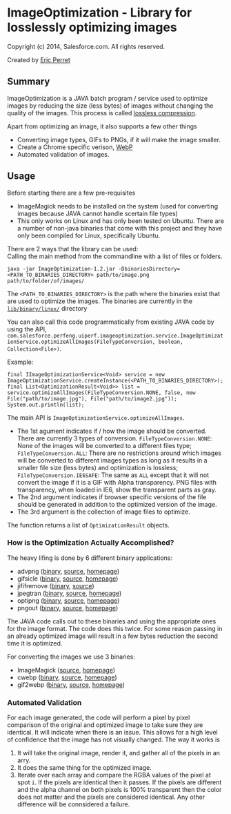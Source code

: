 # ImageOptimization - Library for losslessly optimizing images #

Copyright (c) 2014, Salesforce.com. All rights reserved.

Created by <span itemscope="" itemtype="http://schema.org/Person">
	<a itemprop="url" rel="author" href="https://github.com/eperret"><span itemprop="name">Eric Perret</span></a>
</span>

## Summary ##

ImageOptimization is a JAVA batch program / service used to optimize images by reducing the size (less bytes) of images without changing the quality of the images. This process is called [lossless compression](http://en.wikipedia.org/wiki/Image_compression#Lossy_and_lossless_compression).

Apart from optimizing an image, it also supports a few other things
* Converting image types, GIFs to PNGs, if it will make the image smaller.
* Create a Chrome specific verison, [WebP](https://developers.google.com/speed/webp/?csw=1)
* Automated validation of images.

## Usage ##

Before starting there are a few pre-requisites
* ImageMagick needs to be installed on the system (used for converting images because JAVA cannot handle scertain file types)
* This only works on Linux and has only been tested on Ubuntu.  There are a number of non-java binaries that come with this project and they have only been compiled for Linux, specifically Ubuntu.

<div>There are 2 ways that the library can be used:</div>
Calling the main method from the commandline with a list of files or folders.

    java -jar ImageOptimization-1.2.jar -DbinariesDirectory=<PATH_TO_BINARIES_DIRECTORY> path/to/image.png path/to/folder/of/images/

The `<PATH_TO_BINARIES_DIRECTORY>` is the path where the binaries exist that are used to optimize the images. The binaries are currently in the [`lib/binary/linux/`](https://git.soma.salesforce.com/perfeng/ImageOptimization/tree/master/lib/binary/linux) directory

You can also call this code programmatically from existing JAVA code by using the API, `com.salesforce.perfeng.uiperf.imageoptimization.service.ImageOptimizationService.optimizeAllImages(FileTypeConversion, boolean, Collection<File>)`.

Example:

    final IImageOptimizationService<Void> service = new ImageOptimizationService.createInstance(<PATH_TO_BINARIES_DIRECTORY>);
    final List<OptimizationResult<Void>> list = service.optimizeAllImages(FileTypeConversion.NONE, false, new File("path/to/image.jpg"), File("path/to/image2.jpg"));
    System.out.println(list);

The main API is `ImageOptimizationService.optimizeAllImages`.
* The 1st agument indicates if / how the image should be converted. There are currently 3 types of conversion. `FileTypeConversion.NONE`: None of the images will be converted to a different files type; `FileTypeConversion.ALL`: There are no restrictions around which images will be converted to different images types as long as it results in a smaller file size (less bytes) and optimization is lossless; `FileTypeConversion.IE6SAFE`: The same as `ALL` except that it will not convert the image if it is a GIF with Alpha transparency. PNG files with transparency, when loaded in IE6, show the transparent parts as gray.
* The 2nd argument indicates if browser specific versions of the file should be generated in addition to the optimized version of the image.
* The 3rd argument is the collection of image files to optimize.

The function returns a list of `OptimizationResult` objects.

### How is the Optimization Actually Accomplished? ###

The heavy lifing is done by 6 different binary applications:
* advpng ([binary](https://github.com/forcedotcom/ImageOptimization/blob/master/lib/binary/linux/advpng), [source](https://github.com/forcedotcom/ImageOptimization/blob/master/lib/advancecomp-1.17.zip), [homepage](http://advancemame.sourceforge.net/doc-advpng.html))
* gifsicle ([binary](https://github.com/forcedotcom/ImageOptimization/blob/master/lib/binary/linux/gifsicle), [source](https://github.com/forcedotcom/ImageOptimization/blob/master/lib/gifsicle-1.67.zip), [homepage](http://www.lcdf.org/gifsicle/))
* jififremove ([binary](https://github.com/forcedotcom/ImageOptimization/blob/master/lib/binary/linux/jijifremove), [source](https://github.com/forcedotcom/ImageOptimization/blob/master/lib/jpeg-9.zip))
* jpegtran ([binary](https://github.com/forcedotcom/ImageOptimization/blob/master/lib/binary/linux/jpegtran), [source](https://github.com/forcedotcom/ImageOptimization/blob/master/lib/jpeg-9.zip), [homepage](http://jpegclub.org/jpegtran/))
* optipng ([binary](https://github.com/forcedotcom/ImageOptimization/blob/master/lib/binary/linux/optipng), [source](https://github.com/forcedotcom/ImageOptimization/blob/master/lib/optipng-0.7.4.zip), [homepage](http://optipng.sourceforge.net/))
* pngout ([binary](https://github.com/forcedotcom/ImageOptimization/blob/master/lib/binary/linux/pngout), [source](https://github.com/forcedotcom/ImageOptimization/blob/master/lib/pngout-20130221-linux.zip), [homepage](http://advsys.net/ken/utils.htm))

The JAVA code calls out to these binaries and using the appropriate ones for the image format.  The code does this twice.  For some reason passing in an already optimized image will result in a few bytes reduction the second time it is optimized.

For converting the images we use 3 binaries:
* ImageMagick ([source](https://github.com/forcedotcom/ImageOptimization/blob/master/lib/ImageMagick-6.8.7-10.zip), [homepage](http://www.imagemagick.org/))
* cwebp ([binary](https://github.com/forcedotcom/ImageOptimization/blob/master/lib/binary/linux/advpng), [source](https://github.com/forcedotcom/ImageOptimization/blob/master/lib/libwebp-0.3.1-linux-x86-32.zip), [homepage](https://developers.google.com/speed/webp/docs/cwebp))
* gif2webp ([binary](https://github.com/forcedotcom/ImageOptimization/blob/master/lib/binary/linux/advpng), [source](https://github.com/forcedotcom/ImageOptimization/blob/master/lib/libwebp-0.3.1-linux-x86-32.zip), [homepage](https://developers.google.com/speed/webp/docs/gif2webp))

### Automated Validation ###

For each image generated, the code will perform a pixel by pixel comparison of the original and optimized image to take sure they are identical. It will indicate when there is an issue. This allows for a high level of confidence that the image has not visually changed.
The way it works is

1. It will take the original image, render it, and gather all of the pixels in an arry.
2. It does the same thing for the optimized image.
3. Iterate over each array and compare the RGBA values of the pixel at spot `i`. If the pixels are identical then it passes. If the pixels are different and the alpha channel on both pixels is 100% transparent then the color does not matter and the pixels are considered identical. Any other difference will be connsidered a failure.
